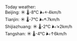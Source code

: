 Today weather:  
Beijing: ☀️   🌡️-8°C 🌬️←4km/h  
Tianjin: ☀️   🌡️-7°C 🌬️↖7km/h  
Shijiazhuang: ☀️   🌡️-2°C 🌬️↘2km/h  
Tangshan: ☀️   🌡️-4°C 🌬️↑6km/h  

